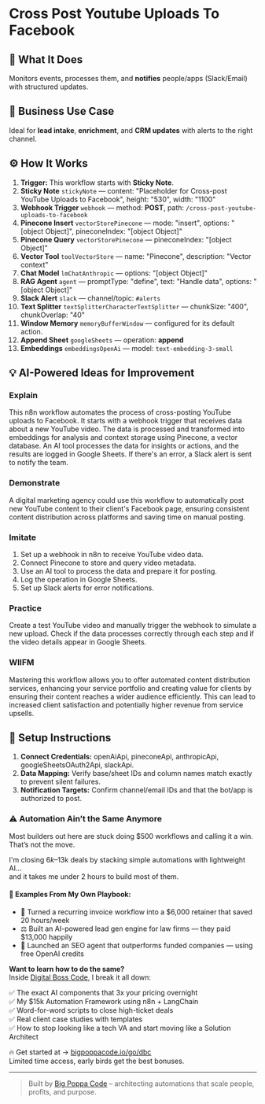 # Cross Post Youtube Uploads To Facebook
  ## 🚀 What It Does
  Monitors events, processes them, and **notifies** people/apps (Slack/Email) with structured updates.
  
  ## 💼 Business Use Case
  Ideal for **lead intake**, **enrichment**, and **CRM updates** with alerts to the right channel.
  
  ## ⚙️ How It Works
  1. **Trigger:** This workflow starts with **Sticky Note**.
  2. **Sticky Note** `stickyNote` — content: "Placeholder for Cross-post YouTube Uploads to Facebook", height: "530", width: "1100"
3. **Webhook Trigger** `webhook` — method: **POST**, path: `/cross-post-youtube-uploads-to-facebook`
4. **Pinecone Insert** `vectorStorePinecone` — mode: "insert", options: "[object Object]", pineconeIndex: "[object Object]"
5. **Pinecone Query** `vectorStorePinecone` — pineconeIndex: "[object Object]"
6. **Vector Tool** `toolVectorStore` — name: "Pinecone", description: "Vector context"
7. **Chat Model** `lmChatAnthropic` — options: "[object Object]"
8. **RAG Agent** `agent` — promptType: "define", text: "Handle data", options: "[object Object]"
9. **Slack Alert** `slack` — channel/topic: `#alerts`
10. **Text Splitter** `textSplitterCharacterTextSplitter` — chunkSize: "400", chunkOverlap: "40"
11. **Window Memory** `memoryBufferWindow` — configured for its default action.
12. **Append Sheet** `googleSheets` — operation: **append**
13. **Embeddings** `embeddingsOpenAi` — model: `text-embedding-3-small`
  
  ## 💡 AI-Powered Ideas for Improvement
  ### Explain
This n8n workflow automates the process of cross-posting YouTube uploads to Facebook. It starts with a webhook trigger that receives data about a new YouTube video. The data is processed and transformed into embeddings for analysis and context storage using Pinecone, a vector database. An AI tool processes the data for insights or actions, and the results are logged in Google Sheets. If there's an error, a Slack alert is sent to notify the team.

### Demonstrate
A digital marketing agency could use this workflow to automatically post new YouTube content to their client's Facebook page, ensuring consistent content distribution across platforms and saving time on manual posting.

### Imitate
1. Set up a webhook in n8n to receive YouTube video data.
2. Connect Pinecone to store and query video metadata.
3. Use an AI tool to process the data and prepare it for posting.
4. Log the operation in Google Sheets.
5. Set up Slack alerts for error notifications.

### Practice
Create a test YouTube video and manually trigger the webhook to simulate a new upload. Check if the data processes correctly through each step and if the video details appear in Google Sheets.

### WIIFM
Mastering this workflow allows you to offer automated content distribution services, enhancing your service portfolio and creating value for clients by ensuring their content reaches a wider audience efficiently. This can lead to increased client satisfaction and potentially higher revenue from service upsells.
  
  ## 🔧 Setup Instructions
  1. **Connect Credentials:** openAiApi, pineconeApi, anthropicApi, googleSheetsOAuth2Api, slackApi.
2. **Data Mapping:** Verify base/sheet IDs and column names match exactly to prevent silent failures.
3. **Notification Targets:** Confirm channel/email IDs and that the bot/app is authorized to post.
  
### ⚠️ Automation Ain’t the Same Anymore

Most builders out here are stuck doing $500 workflows and calling it a win.  
That’s not the move.  

I'm closing $6k–$13k deals by stacking simple automations with lightweight AI...  
and it takes me under 2 hours to build most of them.

#### 🧠 Examples From My Own Playbook:
- 🔁 Turned a recurring invoice workflow into a $6,000 retainer that saved 20 hours/week  
- ⚖️ Built an AI-powered lead gen engine for law firms — they paid $13,000 happily  
- 🚀 Launched an SEO agent that outperforms funded companies — using free OpenAI credits  

**Want to learn how to do the same?**  
Inside [Digital Boss Code](https://bigpoppacode.io/go/dbc), I break it all down:

✅ The exact AI components that 3x your pricing overnight  
✅ My $15k Automation Framework using n8n + LangChain  
✅ Word-for-word scripts to close high-ticket deals  
✅ Real client case studies with templates  
✅ How to stop looking like a tech VA and start moving like a Solution Architect  

🔥 Get started at → [bigpoppacode.io/go/dbc](https://bigpoppacode.io/go/dbc)  
Limited time access, early birds get the best bonuses.

---
> Built by [Big Poppa Code](https://bigpoppacode.io) – architecting automations that scale people, profits, and purpose.
  